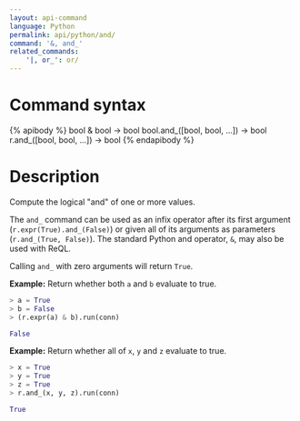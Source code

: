 ```yaml
---
layout: api-command
language: Python
permalink: api/python/and/
command: '&, and_'
related_commands:
    '|, or_': or/
---
```


# Command syntax #

{% apibody %}
bool & bool &rarr; bool
bool.and_([bool, bool, ...]) &rarr; bool
r.and_([bool, bool, ...]) &rarr; bool
{% endapibody %}

# Description #

Compute the logical "and" of one or more values.

The `and_` command can be used as an infix operator after its first argument (`r.expr(True).and_(False)`) or given all of its arguments as parameters (`r.and_(True, False)`). The standard Python and operator, `&`, may also be used with ReQL.

Calling `and_` with zero arguments will return `True`.

__Example:__ Return whether both `a` and `b` evaluate to true.

```py
> a = True
> b = False
> (r.expr(a) & b).run(conn)

False
```
__Example:__ Return whether all of `x`, `y` and `z` evaluate to true.

```py
> x = True
> y = True
> z = True
> r.and_(x, y, z).run(conn)

True
```
